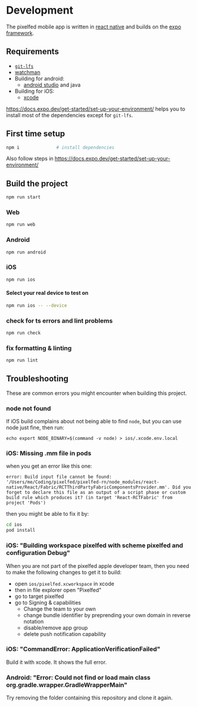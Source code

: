 # Development

The pixelfed mobile app is written in [react native](https://reactnative.dev) and builds on the [expo framework](https://expo.dev).

## Requirements

- [`git-lfs`](https://git-lfs.com)
- [watchman](https://facebook.github.io/watchman/docs/install)
- Building for android:
    - [android studio](https://developer.android.com/studio) and java
- Building for iOS:
    - [xcode](https://developer.apple.com/xcode/)

https://docs.expo.dev/get-started/set-up-your-environment/ helps you to install most of the dependencies except for `git-lfs`.

## First time setup

```sh
npm i              # install dependencies
```

Also follow steps in https://docs.expo.dev/get-started/set-up-your-environment/

## Build the project

```sh
npm run start
```

### Web

```sh
npm run web
```

### Android

```sh
npm run android
```

### iOS

```sh
npm run ios
```

#### Select your real device to test on
```sh
npm run ios -- --device
```

### check for ts errors and lint problems
```sh
npm run check
```

### fix formatting & linting
```sh
npm run lint
```

## Troubleshooting

These are common errors you might encounter when building this project.

### node not found
If iOS build complains about not being able to find `node`, but you can use node just fine, then run:
```
echo export NODE_BINARY=$(command -v node) > ios/.xcode.env.local
```

### iOS: Missing .mm file in pods
when you get an error like this one:
```
error: Build input file cannot be found: '/Users/me/Coding/pixelfed/pixelfed-rn/node_modules/react-native/React/Fabric/RCTThirdPartyFabricComponentsProvider.mm'. Did you forget to declare this file as an output of a script phase or custom build rule which produces it? (in target 'React-RCTFabric' from project 'Pods')
```
then you might be able to fix it by:
```sh
cd ios
pod install
```


### iOS: "Building workspace pixelfed with scheme pixelfed and configuration Debug"

When you are not part of the pixelfed apple developer team, then you need to make the following changes to get it to build:

- open `ios/pixelfed.xcworkspace` in xcode
- then in file explorer open "Pixelfed"
- go to target pixelfed
- go to Signing & capabilities
   - Change the team to your own
   - change bundle identifier by preprending your own domain in reverse notation
   - disable/remove app group
   - delete push notification capability

### iOS: "CommandError: ApplicationVerificationFailed"

Build it with xcode. It shows the full error.

### Android: "Error: Could not find or load main class org.gradle.wrapper.GradleWrapperMain"

Try removing the folder containing this repository and clone it again.
